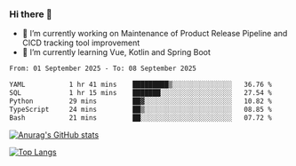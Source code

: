 ### Hi there 👋

- 🔭 I’m currently working on Maintenance of Product Release Pipeline and CICD tracking tool improvement
- 🌱 I’m currently learning Vue, Kotlin and Spring Boot

<!--START_SECTION:waka-->

```txt
From: 01 September 2025 - To: 08 September 2025

YAML           1 hr 41 mins    █████████▒░░░░░░░░░░░░░░░   36.76 %
SQL            1 hr 15 mins    ███████░░░░░░░░░░░░░░░░░░   27.54 %
Python         29 mins         ██▓░░░░░░░░░░░░░░░░░░░░░░   10.82 %
TypeScript     24 mins         ██▒░░░░░░░░░░░░░░░░░░░░░░   08.85 %
Bash           21 mins         ██░░░░░░░░░░░░░░░░░░░░░░░   07.72 %
```

<!--END_SECTION:waka-->

[![Anurag's GitHub stats](https://github-readme-stats.vercel.app/api?username=yunhao981&show_icons=true&theme=solarized-dark)](https://github.com/anuraghazra/github-readme-stats)

[![Top Langs](https://github-readme-stats.vercel.app/api/top-langs/?username=yunhao981&theme=solarized-dark&layout=compact)](https://github.com/anuraghazra/github-readme-stats)

<!--
**yunhao981/yunhao981** is a ✨ _special_ ✨ repository because its `README.md` (this file) appears on your GitHub profile.

Here are some ideas to get you started:

- 🔭 I’m currently working on Maintenance of Release Pipeline and CICD tracking tool improvement
- 🌱 I’m currently learning Vue, Kotlin and Spring Boot
- 👯 I’m looking to collaborate on ...
- 🤔 I’m looking for help with ...
- 💬 Ask me about ...
- 📫 How to reach me: ...
- 😄 Pronouns: ...
- ⚡ Fun fact: ...
-->


